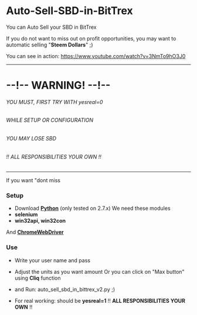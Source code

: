 # Auto-Sell-SBD-in-BitTrex
You can Auto Sell your SBD in BitTrex

If you do not want to miss out on profit opportunities, 
you may want to automatic selling "**Steem Dollars**" ;)

You can see in action:
https://www.youtube.com/watch?v=3NmTo9hO3J0 

---

# --!-- WARNING! --!--
###### YOU MUST, FIRST TRY WITH yesreal=0
###### WHILE SETUP OR CONFIGURATION
###### YOU MAY LOSE SBD
###### !! ALL RESPONSIBILITIES YOUR OWN !!

---

If you want "dont miss 
###  Setup
* Download **[Python](https://www.python.org/downloads/)** (only tested on 2.7.x)
We need these modules
* **selenium**
* **win32api, win32con**

And **[ChromeWebDriver](https://sites.google.com/a/chromium.org/chromedriver/downloads)**

### Use
* Write your user name and pass
* Adjust the units as you want amount Or you can click on "Max button" using **Cliq** function
* and Run: auto_sell_sbd_in_bittrex_v2.py ;)

* For real working: should be **yesreal=1**  !! **ALL RESPONSIBILITIES YOUR OWN** !! 

